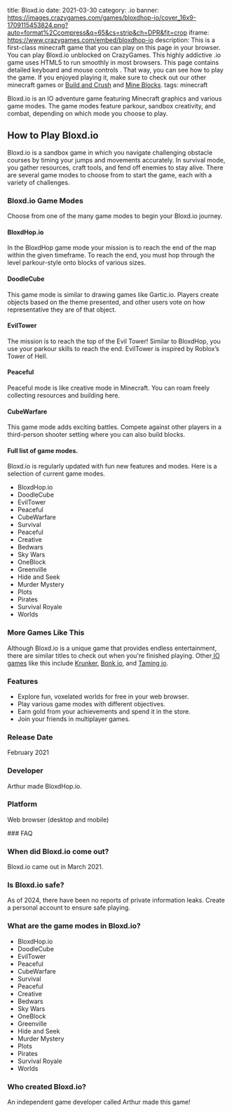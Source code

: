 title: Bloxd.io
date: 2021-03-30
category: .io
banner: https://images.crazygames.com/games/bloxdhop-io/cover_16x9-1709115453824.png?auto=format%2Ccompress&q=65&cs=strip&ch=DPR&fit=crop
iframe: https://www.crazygames.com/embed/bloxdhop-io
description: This is a first-class minecraft game that you can play on this page in your browser. You can play Bloxd.io unblocked on CrazyGames. This highly addictive .io game uses HTML5 to run smoothly in most browsers. This page contains detailed keyboard and mouse controls . That way, you can see how to play the game. If you enjoyed playing it, make sure to check out our other minecraft games or <a href='https://www.crazygames.com/game/build-and-crush' target='_blank'>Build and Crush</a> and <a href='https://www.crazygames.com/game/mine-blocks' target='_blank'>Mine Blocks</a>.
tags: minecraft

<p>Bloxd.io is an IO adventure game featuring Minecraft graphics and various game modes. The game modes feature parkour, sandbox creativity, and combat, depending on which mode you choose to play.


<h2>How to Play Bloxd.io</h2>
<p>Bloxd.io is a sandbox game in which you navigate challenging obstacle courses by timing your jumps and movements accurately. In survival mode, you gather resources, craft tools, and fend off enemies to stay alive. There are several game modes to choose from to start the game, each with a variety of challenges.</p>
<h3>Bloxd.io Game Modes</h3>
<p>Choose from one of the many game modes to begin your Bloxd.io journey.</p>
<h4>BloxdHop.io</h4>
<p>In the BloxdHop game mode your mission is to reach the end of the map within the given timeframe. To reach the end, you must hop through the level parkour-style onto blocks of various sizes.</p>
<h4>DoodleCube</h4>
<p>This game mode is similar to drawing games like Gartic.io. Players create objects based on the theme presented, and other users vote on how representative they are of that object.</p>
<h4>EvilTower</h4>
<p>The mission is to reach the top of the Evil Tower! Similar to BloxdHop, you use your parkour skills to reach the end. EvilTower is inspired by Roblox’s Tower of Hell.</p>
<h4>Peaceful</h4>
<p>Peaceful mode is like creative mode in Minecraft. You can roam freely collecting resources and building here.</p>
<h4>CubeWarfare</h4>
<p>This game mode adds exciting battles. Compete against other players in a third-person shooter setting where you can also build blocks.</p>
<h4>Full list of game modes.</h4>
<p>Bloxd.io is regularly updated with fun new features and modes. Here is a selection of current game modes.</p>
<ul>
    <li>BloxdHop.io</li>
    <li>DoodleCube</li>
    <li>EvilTower</li>
    <li>Peaceful</li>
    <li>CubeWarfare</li>
    <li>Survival</li>
    <li>Peaceful</li>
    <li>Creative</li>
    <li>Bedwars</li>
    <li>Sky Wars</li>
    <li>OneBlock</li>
    <li>Greenville</li>
    <li>Hide and Seek</li>
    <li>Murder Mystery</li>
    <li>Plots</li>
    <li>Pirates</li>
    <li>Survival Royale</li>
    <li>Worlds</li>
</ul>
<h3>More Games Like This</h3>
<p>Although Bloxd.io is a unique game that provides endless entertainment, there are similar titles to check out when you&#39;re finished playing. Other<a target="_blank" href="https://www.crazygames.com/c/io"> IO games</a> like this include <a target="_blank" href="https://www.crazygames.com/game/krunker-io">Krunker</a>, <a target="_blank" href="https://www.crazygames.com/game/bonkio">Bonk io</a>, and <a target="_blank" href="https://www.crazygames.com/game/taming-io">Taming io</a>. </p>
<h3>Features</h3>
<ul>
    <li>Explore fun, voxelated worlds for free in your web browser.</li>
    <li>Play various game modes with different objectives.</li>
    <li>Earn gold from your achievements and spend it in the store.</li>
    <li>Join your friends in multiplayer games.</li>
</ul>
<h3>Release Date</h3>
<p>February 2021</p>
<h3>Developer</h3>
<p>Arthur made BloxdHop.io.</p>
<h3>Platform</h3>
<p>Web browser (desktop and mobile)</p>
        ### FAQ<h3>When did Bloxd.io come out?</h3>
<p>Bloxd.io came out in March 2021.</p>
<h3>Is Bloxd.io safe?</h3>
<p>As of 2024, there have been no reports of private information leaks. Create a personal account to ensure safe playing.</p>
<h3>What are the game modes in Bloxd.io?</h3>
<ul>
    <li>BloxdHop.io</li>
    <li>DoodleCube</li>
    <li>EvilTower</li>
    <li>Peaceful</li>
    <li>CubeWarfare</li>
    <li>Survival</li>
    <li>Peaceful</li>
    <li>Creative</li>
    <li>Bedwars</li>
    <li>Sky Wars</li>
    <li>OneBlock</li>
    <li>Greenville</li>
    <li>Hide and Seek</li>
    <li>Murder Mystery</li>
    <li>Plots</li>
    <li>Pirates</li>
    <li>Survival Royale</li>
    <li>Worlds</li>
</ul>
<h3>Who created Bloxd.io?</h3>
<p>An independent game developer called Arthur made this game!</p>
